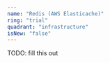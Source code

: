 ```yaml
---
name: "Redis (AWS Elasticache)"
ring: "trial"
quadrant: "infrastructure"
isNew: "false"
---
```


TODO: fill this out
